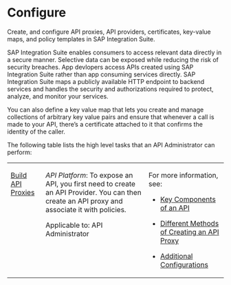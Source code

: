 <!-- loio0bb111ef7f0c4c3a9158778342acfd98 -->

# Configure

Create, and configure API proxies, API providers, certificates, key-value maps, and policy templates in SAP Integration Suite.

SAP Integration Suite enables consumers to access relevant data directly in a secure manner. Selective data can be exposed while reducing the risk of security breaches. App devlopers access APIs created using SAP Integration Suite rather than app consuming services directly. SAP Integration Suite maps a publicly available HTTP endpoint to backend services and handles the security and authorizations required to protect, analyze, and monitor your services.

You can also define a key value map that lets you create and manage collections of arbitrary key value pairs and ensure that whenever a call is made to your API, there’s a certificate attached to it that confirms the identity of the caller.

The following table lists the high level tasks that an API Administrator can perform:


<table>
<tr>
<td valign="top">

[Build API Proxies](build-api-proxies-74c042b.md) 

</td>
<td valign="top">

*API Platform*: To expose an API, you first need to create an API Provider. You can then create an API proxy and associate it with policies.

Applicable to: API Administrator

</td>
<td valign="top">

For more information, see:

-   [Key Components of an API](key-components-of-an-api-19c0654.md)

-   [Different Methods of Creating an API Proxy](different-methods-of-creating-an-api-proxy-4ac0431.md)

-   [Additional Configurations](additional-configurations-de7285c.md)




</td>
</tr>
</table>

